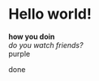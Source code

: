 <h1>Hello world!</h1>
<b>how you doin</b> <br>
<i> do you watch friends?</i>
<div style="background-color💜"> purple </div>
<p class="text-primary">done</p>
